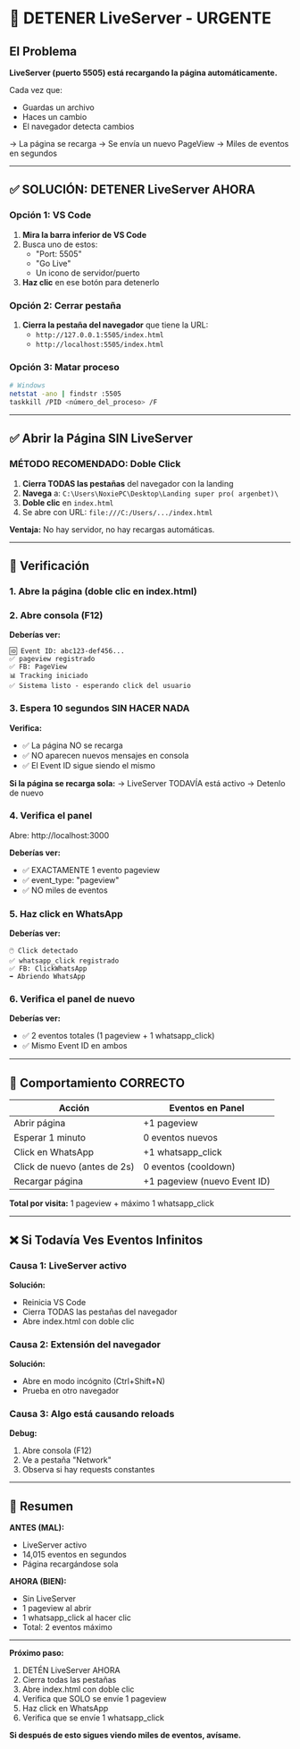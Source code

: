 # 🚨 DETENER LiveServer - URGENTE

## El Problema

**LiveServer (puerto 5505) está recargando la página automáticamente.**

Cada vez que:
- Guardas un archivo
- Haces un cambio
- El navegador detecta cambios

→ La página se recarga
→ Se envía un nuevo PageView
→ Miles de eventos en segundos

---

## ✅ SOLUCIÓN: DETENER LiveServer AHORA

### Opción 1: VS Code

1. **Mira la barra inferior de VS Code**
2. Busca uno de estos:
   - "Port: 5505"
   - "Go Live"
   - Un icono de servidor/puerto
3. **Haz clic** en ese botón para detenerlo

### Opción 2: Cerrar pestaña

1. **Cierra la pestaña del navegador** que tiene la URL:
   - `http://127.0.0.1:5505/index.html`
   - `http://localhost:5505/index.html`

### Opción 3: Matar proceso

```bash
# Windows
netstat -ano | findstr :5505
taskkill /PID <número_del_proceso> /F
```

---

## ✅ Abrir la Página SIN LiveServer

### MÉTODO RECOMENDADO: Doble Click

1. **Cierra TODAS las pestañas** del navegador con la landing
2. **Navega** a: `C:\Users\NoxiePC\Desktop\Landing super pro( argenbet)\`
3. **Doble clic** en `index.html`
4. Se abre con URL: `file:///C:/Users/.../index.html`

**Ventaja:** No hay servidor, no hay recargas automáticas.

---

## 🧪 Verificación

### 1. Abre la página (doble clic en index.html)

### 2. Abre consola (F12)

**Deberías ver:**
```
🆔 Event ID: abc123-def456...
✅ pageview registrado
✅ FB: PageView
📊 Tracking iniciado
✅ Sistema listo - esperando click del usuario
```

### 3. Espera 10 segundos SIN HACER NADA

**Verifica:**
- ✅ La página NO se recarga
- ✅ NO aparecen nuevos mensajes en consola
- ✅ El Event ID sigue siendo el mismo

**Si la página se recarga sola:**
→ LiveServer TODAVÍA está activo
→ Detenlo de nuevo

### 4. Verifica el panel

Abre: http://localhost:3000

**Deberías ver:**
- ✅ EXACTAMENTE 1 evento pageview
- ✅ event_type: "pageview"
- ✅ NO miles de eventos

### 5. Haz click en WhatsApp

**Deberías ver:**
```
🖱️ Click detectado
✅ whatsapp_click registrado
✅ FB: ClickWhatsApp
➡️ Abriendo WhatsApp
```

### 6. Verifica el panel de nuevo

**Deberías ver:**
- ✅ 2 eventos totales (1 pageview + 1 whatsapp_click)
- ✅ Mismo Event ID en ambos

---

## 🎯 Comportamiento CORRECTO

| Acción | Eventos en Panel |
|--------|-----------------|
| Abrir página | +1 pageview |
| Esperar 1 minuto | 0 eventos nuevos |
| Click en WhatsApp | +1 whatsapp_click |
| Click de nuevo (antes de 2s) | 0 eventos (cooldown) |
| Recargar página | +1 pageview (nuevo Event ID) |

**Total por visita:** 1 pageview + máximo 1 whatsapp_click

---

## ❌ Si Todavía Ves Eventos Infinitos

### Causa 1: LiveServer activo

**Solución:**
- Reinicia VS Code
- Cierra TODAS las pestañas del navegador
- Abre index.html con doble clic

### Causa 2: Extensión del navegador

**Solución:**
- Abre en modo incógnito (Ctrl+Shift+N)
- Prueba en otro navegador

### Causa 3: Algo está causando reloads

**Debug:**
1. Abre consola (F12)
2. Ve a pestaña "Network"
3. Observa si hay requests constantes

---

## 📝 Resumen

**ANTES (MAL):**
- LiveServer activo
- 14,015 eventos en segundos
- Página recargándose sola

**AHORA (BIEN):**
- Sin LiveServer
- 1 pageview al abrir
- 1 whatsapp_click al hacer clic
- Total: 2 eventos máximo

---

**Próximo paso:**
1. DETÉN LiveServer AHORA
2. Cierra todas las pestañas
3. Abre index.html con doble clic
4. Verifica que SOLO se envíe 1 pageview
5. Haz click en WhatsApp
6. Verifica que se envíe 1 whatsapp_click

**Si después de esto sigues viendo miles de eventos, avísame.**
